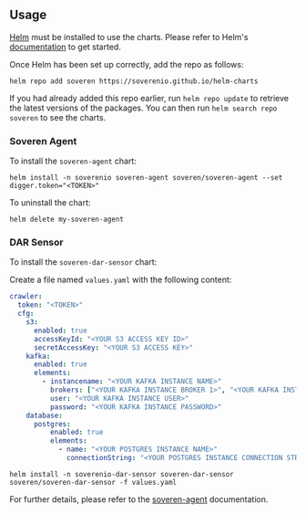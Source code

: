 ## Usage

[Helm](https://helm.sh) must be installed to use the charts.  Please refer to
Helm's [documentation](https://helm.sh/docs) to get started.

Once Helm has been set up correctly, add the repo as follows:

    helm repo add soveren https://soverenio.github.io/helm-charts

If you had already added this repo earlier, run `helm repo update` to retrieve
the latest versions of the packages.  You can then run `helm search repo
soveren` to see the charts.

### Soveren Agent
To install the `soveren-agent` chart:

    helm install -n soverenio soveren-agent soveren/soveren-agent --set digger.token="<TOKEN>"

To uninstall the chart:

    helm delete my-soveren-agent

### DAR Sensor
To install the `soveren-dar-sensor` chart:

Create a file named `values.yaml` with the following content:
```yaml 
crawler:
  token: "<TOKEN>"
  cfg:
    s3:
      enabled: true
      accessKeyId: "<YOUR S3 ACCESS KEY ID>"
      secretAccessKey: "<YOUR S3 ACCESS KEY>"
    kafka:
      enabled: true
      elements:
        - instancename: "<YOUR KAFKA INSTANCE NAME>"
          brokers: ["<YOUR KAFKA INSTANCE BROKER 1>", "<YOUR KAFKA INSTANCE BROKER 2>", ..., "<YOUR KAFKA INSTANCE BROKER N>"]
          user: "<YOUR KAFKA INSTANCE USER>"
          password: "<YOUR KAFKA INSTANCE PASSWORD>"
    database:
      postgres:
          enabled: true
          elements:
            - name: "<YOUR POSTGRES INSTANCE NAME>"
              connectionString: "<YOUR POSTGRES INSTANCE CONNECTION STRING>"
```

    helm install -n soverenio-dar-sensor soveren-dar-sensor soveren/soveren-dar-sensor -f values.yaml


For further details, please refer to the [soveren-agent](https://docs.soveren.io/en/stable/getting-started/quick-start/) documentation.
